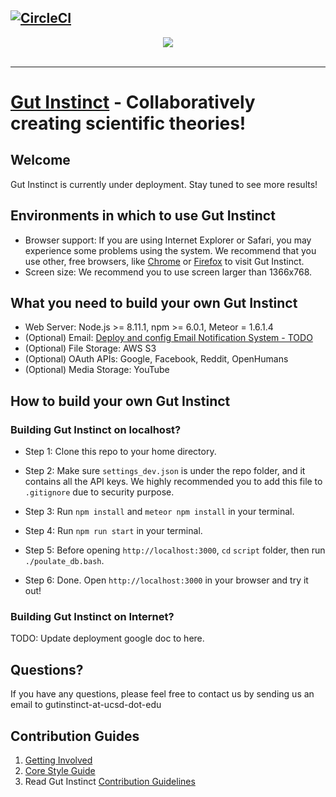  [![CircleCI](https://circleci.com/gh/DesignAtLarge/gutgame-proto.svg?style=svg&circle-token=09c9f5ce4219d2bf02d113c2d2acc9fd397902cf)](https://circleci.com/gh/DesignAtLarge/gutgame-proto)
-----------------
<div align="center">
  <img src="https://s3.amazonaws.com/gut-instinct/github_readme_logo_min.png"><br><br>
</div>

-----------------
[Gut Instinct](http://gutinstinct.ucsd.edu/info) - Collaboratively creating scientific theories!
==================================================

Welcome
--------------------------------------
Gut Instinct is currently under deployment. Stay tuned to see more results!

Environments in which to use Gut Instinct
--------------------------------------
- Browser support: If you are using Internet Explorer or Safari, you may experience some problems using the system. We recommend that you use other, free browsers, like [Chrome](https://www.google.com/chrome/browser/desktop/index.html) or [Firefox](https://www.mozilla.org/en-US/firefox/new/) to visit Gut Instinct.
- Screen size: We recommend you to use screen larger than 1366x768.

What you need to build your own Gut Instinct
--------------------------------------
- Web Server: Node.js >= 8.11.1, npm >= 6.0.1, Meteor = 1.6.1.4
- (Optional) Email: [Deploy and config Email Notification System - TODO](http://github.com/)
- (Optional) File Storage: AWS S3
- (Optional) OAuth APIs: Google, Facebook, Reddit, OpenHumans
- (Optional) Media Storage: YouTube

How to build your own Gut Instinct
--------------------------------------
### Building Gut Instinct on localhost?
+ Step 1: Clone this repo to your home directory.

+ Step 2: Make sure ```settings_dev.json``` is under the repo folder, and it contains all the API keys. We highly recommended you to add this file to ```.gitignore``` due to security purpose.

+ Step 3: Run ```npm install``` and ```meteor npm install``` in your terminal.

+ Step 4: Run ```npm run start``` in your terminal.

+ Step 5: Before opening ```http://localhost:3000```, ```cd``` ```script``` folder, then run ```./poulate_db.bash```.

+ Step 6: Done. Open ```http://localhost:3000``` in your browser and try it out!

### Building Gut Instinct on Internet?
TODO: Update deployment google doc to here.


Questions?
--------------------------------------
If you have any questions, please feel free to contact us by sending us an email to gutinstinct-at-ucsd-dot-edu

Contribution Guides
--------------------------------------
1. [Getting Involved](http://gutinstinct.ucsd.edu/info)
2. [Core Style Guide](https://google.github.io/styleguide/jsguide.html)
3. Read Gut Instinct [Contribution Guidelines](https://github.com/DesignAtLarge/gutgame-proto/blob/mendel/CONTRIBUTING.md)
